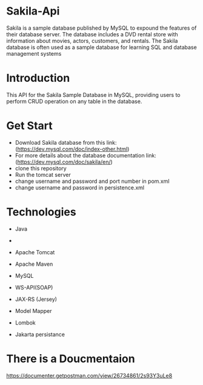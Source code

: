 # Sakila-Api

Sakila is a sample database published by MySQL to expound the features of their database server. The database includes a DVD rental store with information about movies, actors, customers, and rentals.
The Sakila database is often used as a sample database for learning SQL and database management systems

# Introduction
This API for the Sakila Sample Database in MySQL, providing users to perform CRUD operation on any table  in the database.

# Get Start
- Download Sakila database from this link:
(https://dev.mysql.com/doc/index-other.html)
- For more details about the database documentation link:
(https://dev.mysql.com/doc/sakila/en/)
- clone this repository
- Run the tomcat server
- change username and password and port number in pom.xml
- change username and password in persistence.xml
# Technologies
- Java
- 
- Apache Tomcat

- Apache Maven

- MySQL

- WS-API(SOAP)

- JAX-RS (Jersey)

- Model Mapper

- Lombok

- Jakarta persistance 

# There is a Doucmentaion
https://documenter.getpostman.com/view/26734861/2s93Y3uLe8
